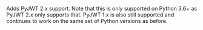 Adds PyJWT 2.x support. Note that this is only supported on Python 3.6+ as PyJWT 2.x only supports that. PyJWT 1.x is also still supported and continues to work on the same set of Python versions as before.